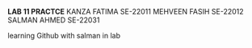 **LAB 11 PRACTCE**
KANZA FATIMA  SE-22011
MEHVEEN FASIH SE-22012
SALMAN AHMED  SE-22031

learning Github with salman in lab
